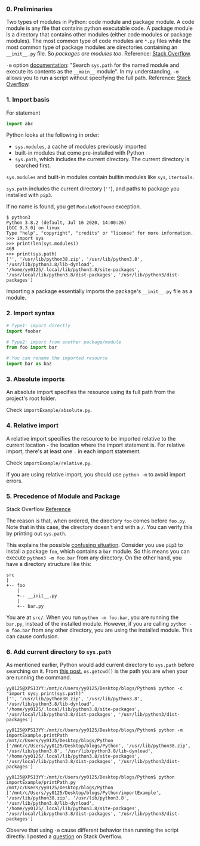 ### 0. Preliminaries
Two types of modules in Python: code module and package module. A code module is any file that contains python executable code. A package module is a directory that contains other modules (either code modules or package modules). The most common type of code modules are `*.py` files while the most common type of package modules are directories containing an `__init__.py` file. So *packages are modules too*. Reference: [Stack Overflow](https://stackoverflow.com/a/62923810/9057530).

`-m` option [documentation](https://docs.python.org/3/using/cmdline.html#cmdoption-m): "Search `sys.path` for the named module and execute its contents as the `__main__` module". In my understanding, `-m` allows you to run a script without specifying the full path. Reference: [Stack Overflow](https://stackoverflow.com/a/46320032/9057530).

### 1. Import basis
For statement
```python
import abc
```
Python looks at the following in order:
- `sys.modules`, a cache of modules previously imported
- built-in modules that come pre-installed with Python
- `sys.path`, which includes the current directory. The current directory is searched first.

`sys.modules` and built-in modules contain builtin modules like `sys`, `itertools`.  

`sys.path` includes the current directory (`''`), and paths to package you installed with `pip3`. 

If no name is found, you get `ModuleNotFound` exception.

```
$ python3
Python 3.8.2 (default, Jul 16 2020, 14:00:26) 
[GCC 9.3.0] on linux
Type "help", "copyright", "credits" or "license" for more information.
>>> import sys
>>> print(len(sys.modules))
469
>>> print(sys.path)
['', '/usr/lib/python38.zip', '/usr/lib/python3.8', '/usr/lib/python3.8/lib-dynload', '/home/yy0125/.local/lib/python3.8/site-packages', '/usr/local/lib/python3.8/dist-packages', '/usr/lib/python3/dist-packages']
```

Importing a package essentially imports the package's `__init__.py` file as a module.

### 2. Import syntax
```python
# Type1: import directly
import foobar

# Type2: import from another package/module
from foo import bar

# You can rename the imported resource
import bar as baz
```

### 3. Absolute imports
An absolute import specifies the resource using its full path from the project's root folder.

Check `importExample/absolute.py`.

### 4. Relative import
A relative import specifies the resource to be imported relative to the current location - the location where the import statement is. For relative import, there's at least one `.` in each import statement. 

Check `importExample/relative.py`.

If you are using relative import, you should use `python -m` to avoid import errors.

### 5. Precedence of Module and Package
Stack Overflow [Reference](https://stackoverflow.com/a/4092446/9057530)

The reason is that, when ordered, the directory `foo` comes before `foo.py`. Note that in this case, the directory doesn't end with a `/`. You can verify this by printing out `sys.path`. 

This explains the possible [confusing situation](https://stackoverflow.com/a/64745978/9057530). Consider you use `pip3` to install a package `foo`, which contains a `bar` module. So this means you can execute `python3 -m foo.bar` from any directory. On the other hand, you have a directory structure like this:
```
src
|
+-- foo
    |
    +-- __init__.py
    |
    +-- bar.py
```
You are at `src/`. When you run `python -m foo.bar`, you are running the `bar.py`, instead of the installed module. However, if you are calling `python -m foo.bar` from any other directory, you are using the installed module. This can cause confusion. 


### 6. Add current directory to `sys.path`
As mentioned earlier, Python would add current directory to `sys.path` before searching on it. From [this post](https://courses.cs.washington.edu/courses/cse140/13wi/file-interaction.html), `os.getcwd()` is the path you are when your are running the command.  

```console
yy0125@XPS13YY:/mnt/c/Users/yy0125/Desktop/blogs/Python$ python -c "import sys; print(sys.path)"
['', '/usr/lib/python38.zip', '/usr/lib/python3.8', '/usr/lib/python3.8/lib-dynload', '/home/yy0125/.local/lib/python3.8/site-packages', '/usr/local/lib/python3.8/dist-packages', '/usr/lib/python3/dist-packages']

yy0125@XPS13YY:/mnt/c/Users/yy0125/Desktop/blogs/Python$ python -m importExample.printPath
/mnt/c/Users/yy0125/Desktop/blogs/Python
['/mnt/c/Users/yy0125/Desktop/blogs/Python', '/usr/lib/python38.zip', '/usr/lib/python3.8', '/usr/lib/python3.8/lib-dynload', '/home/yy0125/.local/lib/python3.8/site-packages', '/usr/local/lib/python3.8/dist-packages', '/usr/lib/python3/dist-packages']

yy0125@XPS13YY:/mnt/c/Users/yy0125/Desktop/blogs/Python$ python importExample/printPath.py 
/mnt/c/Users/yy0125/Desktop/blogs/Python
['/mnt/c/Users/yy0125/Desktop/blogs/Python/importExample', '/usr/lib/python38.zip', '/usr/lib/python3.8', '/usr/lib/python3.8/lib-dynload', '/home/yy0125/.local/lib/python3.8/site-packages', '/usr/local/lib/python3.8/dist-packages', '/usr/lib/python3/dist-packages']
```
Observe that using `-m` cause different behavior than running the script directly. I posted a [question](https://stackoverflow.com/questions/64746046/how-python-adds-current-directory-to-sys-path) on Stack Overflow. 
